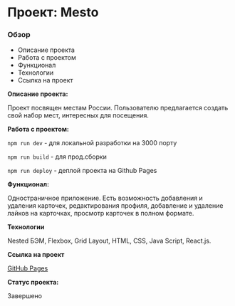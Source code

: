 # Проект: Mesto

### Обзор
* Описание проекта
* Работа с проектом
* Функционал
* Технологии
* Ссылка на проект

**Описание проекта:**

Проект посвящен местам России. Пользователю предлагается создать свой набор мест, интересных для посещения.

**Работа с проектом:**

`npm run dev` - для локальной разработки на 3000 порту

`npm run build` - для прод.сборки

`npm run deploy` - деплой проекта на Github Pages

**Функционал:**

Одностраничное приложение. Есть возможность добавления и удаления карточек, редактирования профиля, добавление и удаление лайков на карточках, просмотр карточек в полном формате.

**Технологии**

Nested БЭМ, Flexbox, Grid Layout, HTML, CSS, Java Script, React.js.

**Ссылка на проект**

[GitHub Pages](https://olga-mus.github.io/mesto/)

**Статус проекта:**

Завершено
